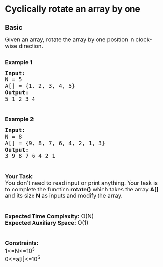 # Cyclically rotate an array by one
##  Basic 
<div class="problem-statement">
                <p></p><p><span style="font-size:18px">Given an array,&nbsp;rotate the&nbsp;array by one position in clock-wise direction.</span><br>
&nbsp;</p>

<p><span style="font-size:18px"><strong>Example 1:</strong></span></p>

<pre><span style="font-size:18px"><strong>Input:</strong>
N = 5
A[] = {1, 2, 3, 4, 5}
<strong>Output:</strong>
5 1 2 3 4</span></pre>

<p>&nbsp;</p>

<p><span style="font-size:18px"><strong>Example 2:</strong></span></p>

<pre><span style="font-size:18px"><strong>Input:</strong>
N = 8
A[] = {9, 8, 7, 6, 4, 2, 1, 3}
<strong>Output:</strong>
3 9 8 7 6 4 2 1</span></pre>

<p>&nbsp;</p>

<p><span style="font-size:18px"><strong>Your Task:&nbsp;&nbsp;</strong><br>
You don't need to read input or print anything. Your task is to complete the function <strong>rotate()</strong>&nbsp;which takes the array <strong>A[]</strong> and its size <strong>N </strong>as inputs and modify the array.</span></p>

<p>&nbsp;</p>

<p><span style="font-size:18px"><strong>Expected Time Complexity:</strong> O(N)<br>
<strong>Expected Auxiliary Space:</strong> O(1)</span></p>

<p>&nbsp;</p>

<p><span style="font-size:18px"><strong>Constraints:</strong><br>
1&lt;=N&lt;=10<sup>5</sup><br>
0&lt;=a[i]&lt;=10<sup>5</sup></span></p>
 <p></p>
            </div>